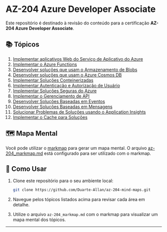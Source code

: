 # AZ-204 Azure Developer Associate

Este repositório é destinado à revisão do conteúdo para a certificação **AZ-204 Azure Developer Associate**.

## 📚 Tópicos

1. [Implementar aplicativos Web do Serviço de Aplicativo do Azure](topico_1_implementar_aplicativos_web_do_servico_de_aplicativo_do_azure.md)
2. [Implementar o Azure Functions](topico_2_implementar_o_azure_functions.md)
3. [Desenvolver soluções que usam o Armazenamento de Blobs](topico_3_desenvolver_solucoes_que_usam_o_armazenamento_de_blobs.md)
4. [Desenvolver soluções que usam o Azure Cosmos DB](topico_4_desenvolver_solucoes_que_usam_o_azure_cosmos_db.md)
5. [Implementar Soluções Conteinerizadas](topico_5_implementar_solucoes_conteinerizadas.md)
6. [Implementar Autenticação e Autorização de Usuário](topico_6_implementar_autenticacao_e_autorizacao_de_usuario.md)
7. [Implementar Soluções Seguras do Azure](topico_7_implementar_solucoes_seguras_do_azure.md)
8. [Implementar o Gerenciamento de API](topico_8_implementar_o_gerenciamento_de_api.md)
9. [Desenvolver Soluções Baseadas em Eventos](topico_9_desenvolver_solucoes_baseadas_em_eventos.md)
10. [Desenvolver Soluções Baseadas em Mensagens](topico_10_desenvolver_solucoes_baseadas_em_mensagens.md)
11. [Solucionar Problemas de Soluções usando o Application Insights](topico_11_solucionar_problemas_de_solucoes_usando_o_application_insights.md)
12. [Implementar o Cache para Soluções](topico_12_implementar_o_cache_para_solucoes.md)

## 🗺️ Mapa Mental

Você pode utilizar o [markmap](https://markmap.js.org/) para gerar um mapa mental. O arquivo [az-204_markmap.md](az-204_markmap.md) está configurado para ser utilizado com o markmap.

## 🚀 Como Usar

1. Clone este repositório para o seu ambiente local:

    ```sh
    git clone https://github.com/Duarte-Allan/az-204-mind-maps.git
    ```

2. Navegue pelos tópicos listados acima para revisar cada área em detalhe.
3. Utilize o arquivo `az-204_markmap.md` com o markmap para visualizar um mapa mental dos tópicos.

---